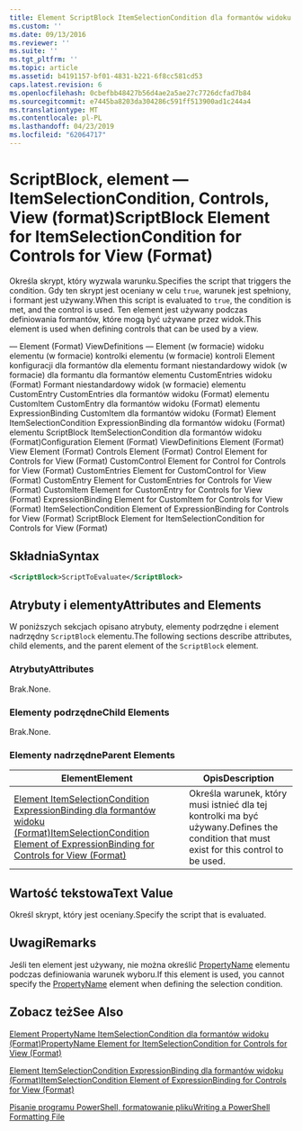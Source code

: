 ```yaml
---
title: Element ScriptBlock ItemSelectionCondition dla formantów widoku (Format) | Dokumentacja firmy Microsoft
ms.custom: ''
ms.date: 09/13/2016
ms.reviewer: ''
ms.suite: ''
ms.tgt_pltfrm: ''
ms.topic: article
ms.assetid: b4191157-bf01-4831-b221-6f8cc581cd53
caps.latest.revision: 6
ms.openlocfilehash: 0cbefbb48427b56d4ae2a5ae27c7726dcfad7b84
ms.sourcegitcommit: e7445ba8203da304286c591ff513900ad1c244a4
ms.translationtype: MT
ms.contentlocale: pl-PL
ms.lasthandoff: 04/23/2019
ms.locfileid: "62064717"
---
```

# <a name="scriptblock-element-for-itemselectioncondition-for-controls-for-view-format"></a><span data-ttu-id="c1dc2-102">ScriptBlock, element — ItemSelectionCondition, Controls, View (format)</span><span class="sxs-lookup"><span data-stu-id="c1dc2-102">ScriptBlock Element for ItemSelectionCondition for Controls for View (Format)</span></span>

<span data-ttu-id="c1dc2-103">Określa skrypt, który wyzwala warunku.</span><span class="sxs-lookup"><span data-stu-id="c1dc2-103">Specifies the script that triggers the condition.</span></span> <span data-ttu-id="c1dc2-104">Gdy ten skrypt jest oceniany w celu `true`, warunek jest spełniony, i formant jest używany.</span><span class="sxs-lookup"><span data-stu-id="c1dc2-104">When this script is evaluated to `true`, the condition is met, and the control is used.</span></span> <span data-ttu-id="c1dc2-105">Ten element jest używany podczas definiowania formantów, które mogą być używane przez widok.</span><span class="sxs-lookup"><span data-stu-id="c1dc2-105">This element is used when defining controls that can be used by a view.</span></span>

<span data-ttu-id="c1dc2-106">— Element (Format) ViewDefinitions — Element (w formacie) widoku elementu (w formacie) kontrolki elementu (w formacie) kontroli Element konfiguracji dla formantów dla elementu formant niestandardowy widok (w formacie) dla formantu dla formantów elementu CustomEntries widoku (Format) Formant niestandardowy widok (w formacie) elementu CustomEntry CustomEntries dla formantów widoku (Format) elementu CustomItem CustomEntry dla formantów widoku (Format) elementu ExpressionBinding CustomItem dla formantów widoku (Format) Element ItemSelectionCondition ExpressionBinding dla formantów widoku (Format) elementu ScriptBlock ItemSelectionCondition dla formantów widoku (Format)</span><span class="sxs-lookup"><span data-stu-id="c1dc2-106">Configuration Element (Format) ViewDefinitions Element (Format) View Element (Format) Controls Element (Format) Control Element for Controls for View (Format) CustomControl Element for Control for Controls for View (Format) CustomEntries Element for CustomControl for View (Format) CustomEntry Element for CustomEntries for Controls for View (Format) CustomItem Element for CustomEntry for Controls for View (Format) ExpressionBinding Element for CustomItem for Controls for View (Format) ItemSelectionCondition Element of ExpressionBinding for Controls for View (Format) ScriptBlock Element for ItemSelectionCondition for Controls for View (Format)</span></span>

## <a name="syntax"></a><span data-ttu-id="c1dc2-107">Składnia</span><span class="sxs-lookup"><span data-stu-id="c1dc2-107">Syntax</span></span>

```xml
<ScriptBlock>ScriptToEvaluate</ScriptBlock>
```

## <a name="attributes-and-elements"></a><span data-ttu-id="c1dc2-108">Atrybuty i elementy</span><span class="sxs-lookup"><span data-stu-id="c1dc2-108">Attributes and Elements</span></span>

<span data-ttu-id="c1dc2-109">W poniższych sekcjach opisano atrybuty, elementy podrzędne i element nadrzędny `ScriptBlock` elementu.</span><span class="sxs-lookup"><span data-stu-id="c1dc2-109">The following sections describe attributes, child elements, and the parent element of the `ScriptBlock` element.</span></span>

### <a name="attributes"></a><span data-ttu-id="c1dc2-110">Atrybuty</span><span class="sxs-lookup"><span data-stu-id="c1dc2-110">Attributes</span></span>

<span data-ttu-id="c1dc2-111">Brak.</span><span class="sxs-lookup"><span data-stu-id="c1dc2-111">None.</span></span>

### <a name="child-elements"></a><span data-ttu-id="c1dc2-112">Elementy podrzędne</span><span class="sxs-lookup"><span data-stu-id="c1dc2-112">Child Elements</span></span>

<span data-ttu-id="c1dc2-113">Brak.</span><span class="sxs-lookup"><span data-stu-id="c1dc2-113">None.</span></span>

### <a name="parent-elements"></a><span data-ttu-id="c1dc2-114">Elementy nadrzędne</span><span class="sxs-lookup"><span data-stu-id="c1dc2-114">Parent Elements</span></span>

|<span data-ttu-id="c1dc2-115">Element</span><span class="sxs-lookup"><span data-stu-id="c1dc2-115">Element</span></span>|<span data-ttu-id="c1dc2-116">Opis</span><span class="sxs-lookup"><span data-stu-id="c1dc2-116">Description</span></span>|
|-------------|-----------------|
|[<span data-ttu-id="c1dc2-117">Element ItemSelectionCondition ExpressionBinding dla formantów widoku (Format)</span><span class="sxs-lookup"><span data-stu-id="c1dc2-117">ItemSelectionCondition Element of ExpressionBinding for Controls for View (Format)</span></span>](./itemselectioncondition-element-for-expressionbinding-for-controls-for-view-format.md)|<span data-ttu-id="c1dc2-118">Określa warunek, który musi istnieć dla tej kontrolki ma być używany.</span><span class="sxs-lookup"><span data-stu-id="c1dc2-118">Defines the condition that must exist for this control to be used.</span></span>|

## <a name="text-value"></a><span data-ttu-id="c1dc2-119">Wartość tekstowa</span><span class="sxs-lookup"><span data-stu-id="c1dc2-119">Text Value</span></span>

<span data-ttu-id="c1dc2-120">Określ skrypt, który jest oceniany.</span><span class="sxs-lookup"><span data-stu-id="c1dc2-120">Specify the script that is evaluated.</span></span>

## <a name="remarks"></a><span data-ttu-id="c1dc2-121">Uwagi</span><span class="sxs-lookup"><span data-stu-id="c1dc2-121">Remarks</span></span>

<span data-ttu-id="c1dc2-122">Jeśli ten element jest używany, nie można określić [PropertyName](./propertyname-element-for-itemselectioncondition-for-controls-for-view-format.md) elementu podczas definiowania warunek wyboru.</span><span class="sxs-lookup"><span data-stu-id="c1dc2-122">If this element is used, you cannot specify the [PropertyName](./propertyname-element-for-itemselectioncondition-for-controls-for-view-format.md) element when defining the selection condition.</span></span>

## <a name="see-also"></a><span data-ttu-id="c1dc2-123">Zobacz też</span><span class="sxs-lookup"><span data-stu-id="c1dc2-123">See Also</span></span>

[<span data-ttu-id="c1dc2-124">Element PropertyName ItemSelectionCondition dla formantów widoku (Format)</span><span class="sxs-lookup"><span data-stu-id="c1dc2-124">PropertyName Element for ItemSelectionCondition for Controls for View (Format)</span></span>](./propertyname-element-for-itemselectioncondition-for-controls-for-view-format.md)

[<span data-ttu-id="c1dc2-125">Element ItemSelectionCondition ExpressionBinding dla formantów widoku (Format)</span><span class="sxs-lookup"><span data-stu-id="c1dc2-125">ItemSelectionCondition Element of ExpressionBinding for Controls for View (Format)</span></span>](./itemselectioncondition-element-for-expressionbinding-for-controls-for-view-format.md)

[<span data-ttu-id="c1dc2-126">Pisanie programu PowerShell, formatowanie pliku</span><span class="sxs-lookup"><span data-stu-id="c1dc2-126">Writing a PowerShell Formatting File</span></span>](./writing-a-powershell-formatting-file.md)
